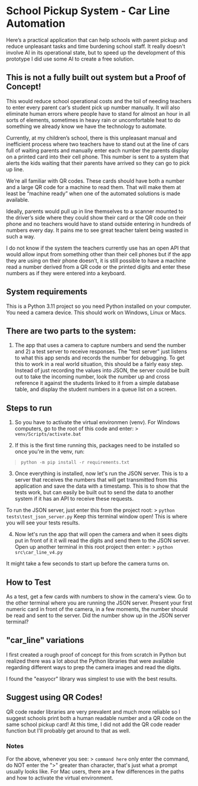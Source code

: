 # School Pickup System - Car Line Automation
Here’s a practical application that can help schools with parent pickup and reduce unpleasant tasks and time burdening school staff.  It really doesn't involve AI in its operational state, but to speed up the development of this prototype I did use some AI to create a free solution.

## This is not a fully built out system but a Proof of Concept!
This would reduce school operational costs and the toil of needing teachers to enter every parent car’s student pick up number manually.  It will also eliminate human errors where people have to stand for almost an hour in all sorts of elements, sometimes in heavy rain or uncomfortable heat to do something we already know we have the technology to automate.

Currently, at my children’s school, there is this unpleasant manual and inefficient process where two teachers have to stand out at the line of cars full of waiting parents and manually enter each number the parents display on a printed card into their cell phone.  This number is sent to a system that alerts the kids waiting that their parents have arrived so they can go to pick up line.

We’re all familiar with QR codes.  These cards should have both a number and a large QR code for a machine to read them.  That will make them at least be “machine ready” when one of the automated solutions is made  available.

Ideally, parents would pull up in line themselves to a scanner mounted to the driver’s side where they could show their card or the QR code on their phone and no teachers would have to stand outside entering in hundreds of numbers every day.  It pains me to see great teacher talent being wasted in such a way.

I do not know if the system the teachers currently use has an open API that would allow input from something other than their cell phones but if the app they are using on their phone doesn’t, it is still possible to have a machine read a number derived from a QR code or the printed digits and enter these numbers as if they were entered into a keyboard.

## System requirements
This is a Python 3.11 project so you need Python installed on your computer.  You need a camera device.  This should work on Windows, Linux or Macs.


## There are two parts to the system: 

1) The app that uses a camera to capture numbers and send the number and 2) a test server to receive responses.
The "test server" just listens to what this app sends and records the number for debugging.  To get this to work in a real world situation, 
this should be a fairly easy step.  Instead of just recording the values into JSON, the server could be built out to take the incoming number, look the number up and cross
reference it against the students linked to it from a simple database table, and display the student numbers in a queue list on a screen.

## Steps to run

1) So you have to activate the virtual environmen (venv). For Windows computers, go to the root of this code and enter:  > `venv/Scripts/activate.bat`

2) If this is the first time running this, packages need to be installed so once you're in the venv, run:
> `python -m pip install -r requirements.txt`

3) Once everything is installed, now let's run the JSON server.  This is to a server that receives the numbers that will get transmitted
from this application and save the data with a timestamp.  This is to show that the tests work, but can easily be built out to send the data
to another system if it has an API to receive these requests.

To run the JSON server, just enter this from the project root:  > `python tests\test_json_server.py`
Keep this terminal window open!  This is where you will see your tests results.

4) Now let's run the app that will open the camera and when it sees digits put in front of it it will read the digits and send them to the JSON server.
Open up another terminal in this root project then enter:  > `python src\car_line_v4.py`

It might take a few seconds to start up before the camera turns on.  

## How to Test
As a test, get a few cards with numbers to show in the camera's view.
Go to the other terminal where you are running the JSON server.
Present your first numeric card in front of the camera, in a few moments, the number should be read and sent to the server.
Did the number show up in the JSON server terminal?

## "car_line" variations
I first created a rough proof of concept for this from scratch in Python but realized there was a lot about the Python libraries that 
were available regarding different ways to prep the camera images and read the digits.

I found the "easyocr" library was simplest to use with the best results.

## Suggest using QR Codes!
QR code reader libraries are very prevalent and much more reliable so I suggest schools print both a human readable number and a QR code 
on the same school pickup card!  At this time, I did not add the QR code reader function but I'll probably get around to that as well.


### Notes
For the above, whenever you see:  > `command here`  only enter the command, do NOT enter the ">" greater than character, that's just what a prompt
usually looks like.  For Mac users, there are a few differences in the paths and how to activate the virtual environment.